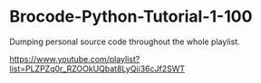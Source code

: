 # Brocode-Python-Tutorial-1-100

Dumping personal source code throughout the whole playlist.

https://www.youtube.com/playlist?list=PLZPZq0r_RZOOkUQbat8LyQii36cJf2SWT
